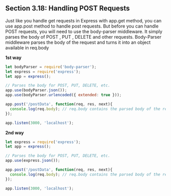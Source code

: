 ## Section 3.18: Handling POST Requests

Just like you handle get requests in Express with app.get method, you can use app.post 
method to handle post requests. But before you can handle POST requests, you will 
need to use the body-parser middleware. It simply parses the body of 
POST , PUT , DELETE and other requests.
Body-Parser middleware parses the body of the request and turns it into an object 
available in req.body

**1st way**
```js
let bodyParser = require('body-parser');
let express = require('express');
let app = express();

// Parses the body for POST, PUT, DELETE, etc.
app.use(bodyParser.json());
app.use(bodyParser.urlencoded({ extended: true }));

app.post('/postData', function(req, res, next){
  console.log(req.body); // req.body contains the parsed body of the request.
});

app.listen(3000, 'localhost');
```



**2nd way**
```js
let express = require('express');
let app = express();

// Parses the body for POST, PUT, DELETE, etc.
app.use(express.json());

app.post('/postData', function(req, res, next){
  console.log(req.body); // req.body contains the parsed body of the request.
});

app.listen(3000, 'localhost');
```